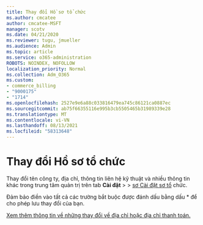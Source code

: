 ```yaml
---
title: Thay đổi Hồ sơ tổ chức
ms.author: cmcatee
author: cmcatee-MSFT
manager: scotv
ms.date: 04/21/2020
ms.reviewer: tugu, jmueller
ms.audience: Admin
ms.topic: article
ms.service: o365-administration
ROBOTS: NOINDEX, NOFOLLOW
localization_priority: Normal
ms.collection: Adm_O365
ms.custom:
- commerce_billing
- "9000175"
- "1714"
ms.openlocfilehash: 2527e9e6a88c033816479ea745c86121ca0887ec
ms.sourcegitcommit: ab75f66355116e995b3cb5505465b31989339e28
ms.translationtype: MT
ms.contentlocale: vi-VN
ms.lasthandoff: 08/13/2021
ms.locfileid: "58313648"
---
```

# <a name="change-organization-profile"></a>Thay đổi Hồ sơ tổ chức

Thay đổi tên công ty, địa chỉ, thông tin liên hệ kỹ thuật và nhiều thông tin khác trong trung tâm quản trị trên tab **Cài đặt**  >    >  [sơ Cài đặt sơ tổ](https://admin.microsoft.com/AdminPortal/Home#/Settings/OrganizationProfile/:/Settings/L1/OrganizationInformation) chức.

Đảm bảo điền vào tất cả các trường bắt buộc được đánh dấu bằng dấu * để cho phép lưu thay đổi của bạn.

[Xem thêm thông tin về những thay đổi về địa chỉ hoặc địa chỉ thanh toán.](https://docs.microsoft.com/microsoft-365/admin/manage/change-address-contact-and-more)
